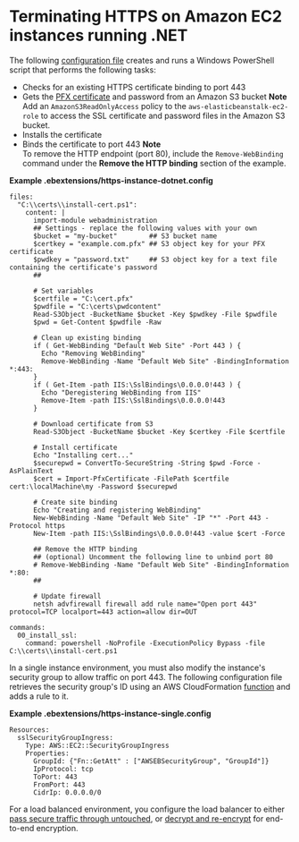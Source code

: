# Terminating HTTPS on Amazon EC2 instances running \.NET<a name="SSLNET.SingleInstance"></a>

The following [configuration file](ebextensions.md) creates and runs a Windows PowerShell script that performs the following tasks:
+ Checks for an existing HTTPS certificate binding to port 443
+ Gets the [PFX certificate](configuring-https-ssl.md) and password from an Amazon S3 bucket
**Note**  
Add an `AmazonS3ReadOnlyAccess` policy to the `aws-elasticbeanstalk-ec2-role` to access the SSL certificate and password files in the Amazon S3 bucket\.
+ Installs the certificate
+ Binds the certificate to port 443
**Note**  
To remove the HTTP endpoint \(port 80\), include the `Remove-WebBinding` command under the **Remove the HTTP binding** section of the example\.

**Example \.ebextensions/https\-instance\-dotnet\.config**  

```
files:
  "C:\\certs\\install-cert.ps1":
    content: |
      import-module webadministration
      ## Settings - replace the following values with your own
      $bucket = "my-bucket"        ## S3 bucket name
      $certkey = "example.com.pfx" ## S3 object key for your PFX certificate
      $pwdkey = "password.txt"     ## S3 object key for a text file containing the certificate's password
      ##

      # Set variables
      $certfile = "C:\cert.pfx"
      $pwdfile = "C:\certs\pwdcontent"
      Read-S3Object -BucketName $bucket -Key $pwdkey -File $pwdfile
      $pwd = Get-Content $pwdfile -Raw

      # Clean up existing binding
      if ( Get-WebBinding "Default Web Site" -Port 443 ) {
        Echo "Removing WebBinding"
        Remove-WebBinding -Name "Default Web Site" -BindingInformation *:443:
      }
      if ( Get-Item -path IIS:\SslBindings\0.0.0.0!443 ) {
        Echo "Deregistering WebBinding from IIS"
        Remove-Item -path IIS:\SslBindings\0.0.0.0!443
      }

      # Download certificate from S3
      Read-S3Object -BucketName $bucket -Key $certkey -File $certfile
      
      # Install certificate
      Echo "Installing cert..."
      $securepwd = ConvertTo-SecureString -String $pwd -Force -AsPlainText
      $cert = Import-PfxCertificate -FilePath $certfile cert:\localMachine\my -Password $securepwd
      
      # Create site binding
      Echo "Creating and registering WebBinding"
      New-WebBinding -Name "Default Web Site" -IP "*" -Port 443 -Protocol https
      New-Item -path IIS:\SslBindings\0.0.0.0!443 -value $cert -Force
      
      ## Remove the HTTP binding
      ## (optional) Uncomment the following line to unbind port 80
      # Remove-WebBinding -Name "Default Web Site" -BindingInformation *:80:
      ##
      
      # Update firewall
      netsh advfirewall firewall add rule name="Open port 443" protocol=TCP localport=443 action=allow dir=OUT

commands:
  00_install_ssl:
    command: powershell -NoProfile -ExecutionPolicy Bypass -file C:\\certs\\install-cert.ps1
```

In a single instance environment, you must also modify the instance's security group to allow traffic on port 443\. The following configuration file retrieves the security group's ID using an AWS CloudFormation [function](ebextensions-functions.md) and adds a rule to it\.

**Example \.ebextensions/https\-instance\-single\.config**  

```
Resources:
  sslSecurityGroupIngress: 
    Type: AWS::EC2::SecurityGroupIngress
    Properties:
      GroupId: {"Fn::GetAtt" : ["AWSEBSecurityGroup", "GroupId"]}
      IpProtocol: tcp
      ToPort: 443
      FromPort: 443
      CidrIp: 0.0.0.0/0
```

For a load balanced environment, you configure the load balancer to either [pass secure traffic through untouched](https-tcp-passthrough.md), or [decrypt and re\-encrypt](configuring-https-endtoend.md) for end\-to\-end encryption\.